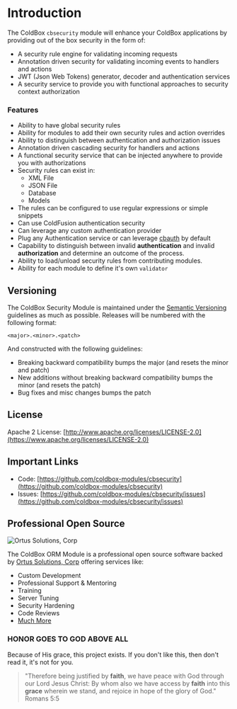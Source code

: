 # Introduction

The ColdBox `cbsecurity` module will enhance your ColdBox applications by providing out of the box security in the form of:

* A security rule engine for validating incoming requests
* Annotation driven security for validating incoming events to handlers and actions
* JWT \(Json Web Tokens\) generator, decoder and authentication services
* A security service to provide you with functional approaches to security context authorization

### Features

* Ability to have global security rules
* Ability for modules to add their own security rules and action overrides
* Ability to distinguish between authentication and authorization issues
* Annotation driven cascading security for handlers and actions
* A functional security service that can be injected anywhere to provide you with authorizations
* Security rules can exist in:
  * XML File
  * JSON File
  * Database
  * Models
* The rules can be configured to use regular expressions or simple snippets
* Can use ColdFusion authentication security
* Can leverage any custom authentication provider
* Plug any Authentication service or can leverage [cbauth](https://github.com/elpete/cbauth) by default
* Capability to distinguish between invalid **authentication** and invalid **authorization** and determine an outcome of the process.  
* Ability to load/unload security rules from contributing modules.
* Ability for each module to define it's own `validator`

## Versioning <a id="versioning"></a>

The ColdBox Security Module is maintained under the [Semantic Versioning](http://semver.org/) guidelines as much as possible.  Releases will be numbered with the following format:

```text
<major>.<minor>.<patch>
```

And constructed with the following guidelines:

* Breaking backward compatibility bumps the major \(and resets the minor and patch\)
* New additions without breaking backward compatibility bumps the minor \(and resets the patch\)
* Bug fixes and misc changes bumps the patch

## License <a id="license"></a>

Apache 2 License: [http://www.apache.org/licenses/LICENSE-2.0](https://www.apache.org/licenses/LICENSE-2.0)​

## Important Links <a id="important-links"></a>

* Code: [https://github.com/coldbox-modules/cbsecurity](https://github.com/coldbox-modules/cbsecurity)​
* Issues: [https://github.com/coldbox-modules/cbsecurity/issues](https://github.com/coldbox-modules/cbsecurity/issues)

## Professional Open Source <a id="professional-open-source"></a>

![Ortus Solutions, Corp](https://blobscdn.gitbook.com/v0/b/gitbook-28427.appspot.com/o/assets%2F-LA-UVvG0NM7NpDzssBL%2F-LA-Uaei0WzTH7Su5CR7%2F-LA-UqN1BRXynZ7RUVO7%2Fortussolutions_button.png?generation=1523647999385555&alt=media)

The ColdBox ORM Module is a professional open source software backed by [Ortus Solutions, Corp](http://www.ortussolutions.com/services) offering services like:

* Custom Development
* Professional Support & Mentoring
* Training
* Server Tuning
* Security Hardening
* Code Reviews
* [Much More](http://www.ortussolutions.com/services)

### HONOR GOES TO GOD ABOVE ALL <a id="honor-goes-to-god-above-all"></a>

Because of His grace, this project exists. If you don't like this, then don't read it, it's not for you.

> "Therefore being justified by **faith**, we have peace with God through our Lord Jesus Christ: By whom also we have access by **faith** into this **grace** wherein we stand, and rejoice in hope of the glory of God." Romans 5:5


